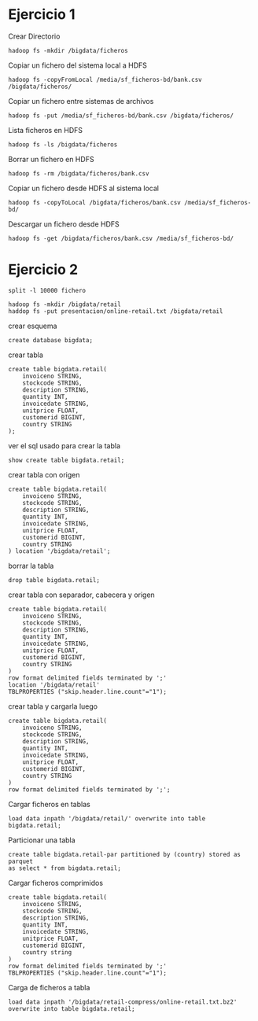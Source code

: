 # Ejercicio 1
Crear Directorio
```jshelllanguage
hadoop fs -mkdir /bigdata/ficheros
```
Copiar un fichero del sistema local a HDFS
```jshelllanguage
hadoop fs -copyFromLocal /media/sf_ficheros-bd/bank.csv /bigdata/ficheros/
```
Copiar un fichero entre sistemas de archivos
```jshelllanguage
hadoop fs -put /media/sf_ficheros-bd/bank.csv /bigdata/ficheros/
```
Lista ficheros en HDFS
```jshelllanguage
hadoop fs -ls /bigdata/ficheros
```
Borrar un fichero en HDFS
```jshelllanguage
hadoop fs -rm /bigdata/ficheros/bank.csv
```
Copiar un fichero desde HDFS al sistema local
```jshelllanguage
hadoop fs -copyToLocal /bigdata/ficheros/bank.csv /media/sf_ficheros-bd/
```
Descargar un fichero desde HDFS
```jshelllanguage
hadoop fs -get /bigdata/ficheros/bank.csv /media/sf_ficheros-bd/
```

# Ejercicio 2
```jshelllanguage
split -l 10000 fichero
```
```jshelllanguage
hadoop fs -mkdir /bigdata/retail
haddop fs -put presentacion/online-retail.txt /bigdata/retail
```
crear esquema
```jql
create database bigdata;
```
crear tabla
```jql
create table bigdata.retail(
    invoiceno STRING,
    stockcode STRING,
    description STRING,
    quantity INT,
    invoicedate STRING,
    unitprice FLOAT,
    customerid BIGINT,
    country STRING
);
```
ver el sql usado para crear la tabla
````jql
show create table bigdata.retail;
````
crear tabla con origen
````jql
create table bigdata.retail(
    invoiceno STRING,
    stockcode STRING,
    description STRING,
    quantity INT,
    invoicedate STRING,
    unitprice FLOAT,
    customerid BIGINT,
    country STRING
) location '/bigdata/retail';
````
borrar la tabla
````jql
drop table bigdata.retail;
````
crear tabla con separador, cabecera y origen
````jql
create table bigdata.retail(
    invoiceno STRING,
    stockcode STRING,
    description STRING,
    quantity INT,
    invoicedate STRING,
    unitprice FLOAT,
    customerid BIGINT,
    country STRING
)
row format delimited fields terminated by ';'
location '/bigdata/retail'
TBLPROPERTIES ("skip.header.line.count"="1");
````
crear tabla y cargarla luego
````jql
create table bigdata.retail(
    invoiceno STRING,
    stockcode STRING,
    description STRING,
    quantity INT,
    invoicedate STRING,
    unitprice FLOAT,
    customerid BIGINT,
    country STRING
)
row format delimited fields terminated by ';';
````
Cargar ficheros en tablas
```jshelllanguage
load data inpath '/bigdata/retail/' overwrite into table bigdata.retail;
```
Particionar una tabla
````jql
create table bigdata.retail-par partitioned by (country) stored as parquet
as select * from bigdata.retail;
````
Cargar ficheros comprimidos
````jql
create table bigdata.retail(
    invoiceno STRING,
    stockcode STRING,
    description STRING,
    quantity INT,
    invoicedate STRING,
    unitprice FLOAT,
    customerid BIGINT,
    country string
)
row format delimited fields terminated by ';'
TBLPROPERTIES ("skip.header.line.count"="1");
````
Carga de ficheros a tabla
````jshelllanguage
load data inpath '/bigdata/retail-compress/online-retail.txt.bz2' overwrite into table bigdata.retail;
````